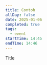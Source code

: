 ```yaml
---
title: Contoh
allDay: false
date: 2025-01-06
completed: true
tags:
  - event
startTime: 14:45
endTime: 14:46
---
```

Title